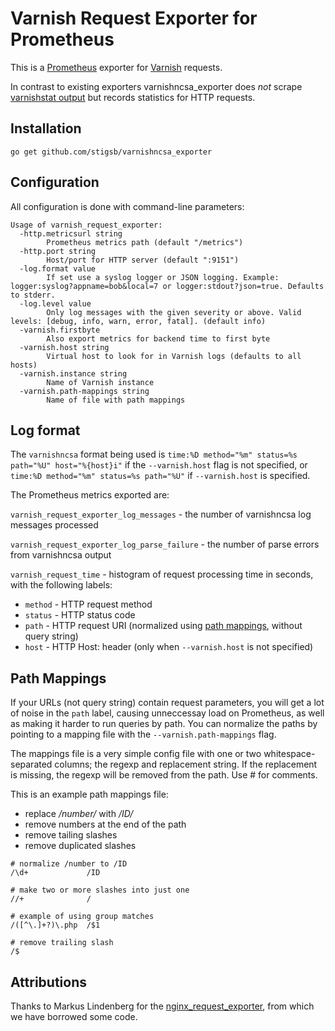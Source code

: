 # Varnish Request Exporter for Prometheus

This is a [Prometheus](https://prometheus.io/) exporter for [Varnish](https://varnish-cache.org/) requests. 

In contrast to existing exporters varnishncsa_exporter does *not* scrape [varnishstat output](https://www.varnish-cache.org/docs/trunk/reference/varnishstat.html) but records statistics for HTTP requests.

## Installation

```
go get github.com/stigsb/varnishncsa_exporter
```

## Configuration

All configuration is done with command-line parameters:

```
Usage of varnish_request_exporter:
  -http.metricsurl string
    	Prometheus metrics path (default "/metrics")
  -http.port string
    	Host/port for HTTP server (default ":9151")
  -log.format value
    	If set use a syslog logger or JSON logging. Example: logger:syslog?appname=bob&local=7 or logger:stdout?json=true. Defaults to stderr.
  -log.level value
    	Only log messages with the given severity or above. Valid levels: [debug, info, warn, error, fatal]. (default info)
  -varnish.firstbyte
    	Also export metrics for backend time to first byte
  -varnish.host string
    	Virtual host to look for in Varnish logs (defaults to all hosts)
  -varnish.instance string
    	Name of Varnish instance
  -varnish.path-mappings string
    	Name of file with path mappings
```

## Log format

The `varnishncsa` format being used is `time:%D method="%m" status=%s path="%U" host="%{host}i"` if the `--varnish.host` flag is not specified, or
`time:%D method="%m" status=%s path="%U"` if `--varnish.host` is specified.

The Prometheus metrics exported are:

`varnish_request_exporter_log_messages` - the number of varnishncsa log messages processed

`varnish_request_exporter_log_parse_failure` - the number of parse errors from varnishncsa output

`varnish_request_time` - histogram of request processing time in seconds, with the following labels:
 * `method` - HTTP request method
 * `status` - HTTP status code
 * `path` - HTTP request URI (normalized using [path mappings](#path-mappings), without query string)
 * `host` - HTTP Host: header (only when `--varnish.host` is not specified)
 
## Path Mappings

If your URLs (not query string) contain request parameters, you will
get a lot of noise in the `path` label, causing unneccessay load on
Prometheus, as well as making it harder to run queries by path.  You
can normalize the paths by pointing to a mapping file with the
`--varnish.path-mappings` flag.

The mappings file is a very simple config file with one or two
whitespace-separated columns; the regexp and replacement string. If
the replacement is missing, the regexp will be removed from the path.
Use # for comments.

This is an example path mappings file:
* replace _/number/_ with _/ID/_
* remove numbers at the end of the path
* remove tailing slashes
* remove duplicated slashes

```
# normalize /number to /ID
/\d+             /ID

# make two or more slashes into just one
//+              /

# example of using group matches
/([^\.]+?)\.php  /$1

# remove trailing slash
/$
```

## Attributions

Thanks to Markus Lindenberg for the [nginx_request_exporter](https://github.com/markuslindenberg/nginx_request_exporter),
from which we have borrowed some code.

